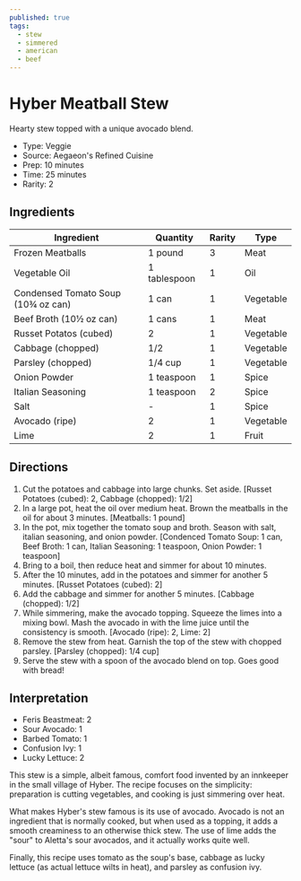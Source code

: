 ```yaml
---
published: true
tags:
  - stew
  - simmered
  - american
  - beef
---
```


# Hyber Meatball Stew

Hearty stew topped with a unique avocado blend.

* Type: Veggie
* Source: Aegaeon's Refined Cuisine
* Prep: 10 minutes
* Time: 25 minutes
* Rarity: 2

## Ingredients

| Ingredient           | Quantity       | Rarity | Type      |
| -------------------- | -------------- | ------ | --------- |
| Frozen Meatballs     | 1 pound        | 3      | Meat      |
| Vegetable Oil        | 1 tablespoon   | 1      | Oil       |
| Condensed Tomato Soup (10¾ oz can) | 1 can | 1 | Vegetable |
| Beef Broth (10½ oz can) | 1 cans      | 1      | Meat      |
| Russet Potatos (cubed) | 2            | 1      | Vegetable |
| Cabbage (chopped)    | 1/2            | 1      | Vegetable |
| Parsley (chopped)    | 1/4 cup        | 1      | Vegetable |
| Onion Powder         | 1 teaspoon     | 1      | Spice     |
| Italian Seasoning    | 1 teaspoon     | 2      | Spice     |
| Salt                 | -              | 1      | Spice     |
| Avocado (ripe)       | 2              | 1      | Vegetable |
| Lime                 | 2              | 1      | Fruit     |

## Directions

1. Cut the potatoes and cabbage into large chunks. Set aside. [Russet Potatoes (cubed): 2, Cabbage (chopped): 1/2]
2. In a large pot, heat the oil over medium heat. Brown the meatballs in the oil for about 3 minutes. [Meatballs: 1 pound]
3. In the pot, mix together the tomato soup and broth. Season with salt, italian seasoning, and onion powder. [Condenced Tomato Soup: 1 can, Beef Broth: 1 can, Italian Seasoning: 1 teaspoon, Onion Powder: 1 teaspoon]
4. Bring to a boil, then reduce heat and simmer for about 10 minutes.
5. After the 10 minutes, add in the potatoes and simmer for another 5 minutes. [Russet Potatoes (cubed): 2]
6. Add the cabbage and simmer for another 5 minutes. [Cabbage (chopped): 1/2]
7. While simmering, make the avocado topping. Squeeze the limes into a mixing bowl. Mash the avocado in with the lime juice until the consistency is smooth. [Avocado (ripe): 2, Lime: 2]
8. Remove the stew from heat. Garnish the top of the stew with chopped parsley. [Parsley (chopped): 1/4 cup]
9. Serve the stew with a spoon of the avocado blend on top. Goes good with bread!

## Interpretation

* Feris Beastmeat: 2
* Sour Avocado: 1
* Barbed Tomato: 1
* Confusion Ivy: 1
* Lucky Lettuce: 2

This stew is a simple, albeit famous, comfort food invented by an innkeeper in the small village of Hyber. The recipe focuses on the simplicity: preparation is cutting vegetables, and cooking is just simmering over heat.

What makes Hyber's stew famous is its use of avocado. Avocado is not an ingredient that is normally cooked, but when used as a topping, it adds a smooth creaminess to an otherwise thick stew. The use of lime adds the "sour" to Aletta's sour avocados, and it actually works quite well.

Finally, this recipe uses tomato as the soup's base, cabbage as lucky lettuce (as actual lettuce wilts in heat), and parsley as confusion ivy.
